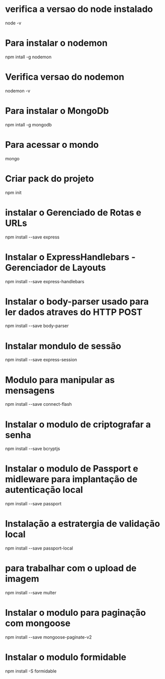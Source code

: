 # verifica a versao do node instalado
node -v

# Para instalar o nodemon
npm intall -g nodemon

# Verifica versao do nodemon
nodemon -v

# Para instalar o MongoDb
npm intall -g mongodb

# Para acessar o mondo
mongo

# Criar pack do projeto
npm init

# instalar o Gerenciado de Rotas e URLs
npm install --save express

# Instalar o ExpressHandlebars - Gerenciador de Layouts
npm install --save express-handlebars

# Instalar o body-parser usado para ler dados atraves do HTTP POST
npm install --save body-parser

# Instalar mondulo de sessão
npm install --save express-session

# Modulo para manipular as mensagens
npm install --save connect-flash

# Instalar o modulo de criptografar a senha
npm install --save bcryptjs

# Instalar o modulo de Passport e midleware para implantação de autenticação local
npm install --save passport

# Instalação a estratergia de validação local
npm install --save passport-local


# para trabalhar com o upload de imagem
npm install --save multer

# Instalar o modulo para paginação com mongoose
npm install --save mongoose-paginate-v2

# Instalar o modulo formidable
npm install -S formidable
